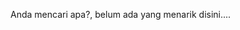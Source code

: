 Anda mencari apa?, belum ada yang menarik disini....

<!---
AryKurnia/AryKurnia is a ✨ special ✨ repository because its `README.md` (this file) appears on your GitHub profile.
You can click the Preview link to take a look at your changes.
--->
